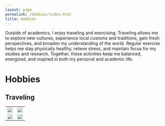 ```yaml
---
layout: page
permalink: /hobbies/index.html
title: Hobbies
---
```


Outside of academics, I enjoy traveling and exercising. Traveling allows me to explore new cultures, experience local customs and traditions, gain fresh perspectives, and broaden my understanding of the world. Regular exercise helps me stay physically healthy, relieve stress, and maintain focus for my studies and research. Together, these activities keep me balanced, energized, and inspired in both my personal and academic life.

# Hobbies

## Traveling

<table>
  <tr>
    <td><img src="https://jizhang0212.github.io/T3.JPG"></td>
    <td><img src="https://jizhang0212.github.io/T2.JPG"></td>
  </tr>
  <tr>
    <td><img src="https://jizhang0212.github.io/T4.JPG"></td>
    <td><img src="https://jizhang0212.github.io/T1.JPG"></td>
  </tr>
</table>

